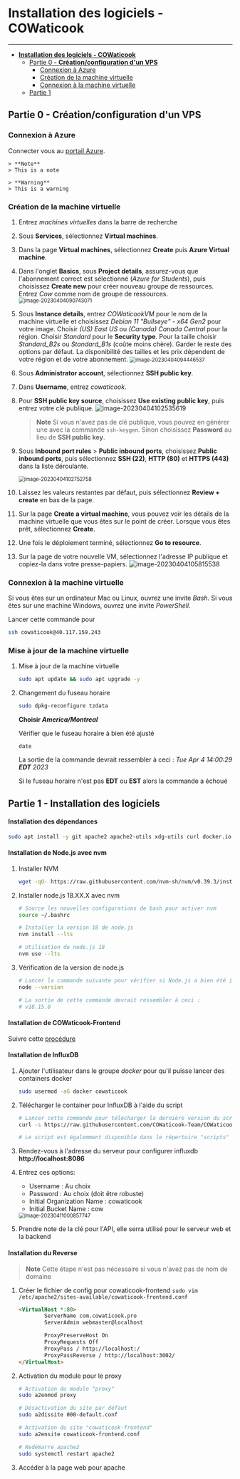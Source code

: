  

# **Installation des logiciels - COWaticook**

---------

<!--ts-->
* [<strong>Installation des logiciels - COWaticook</strong>](#installation-des-logiciels---cowaticook)
   * [Partie 0 - <strong>Création/configuration d'un VPS</strong>](#partie-0---créationconfiguration-dun-vpsi)
      * [Connexion à Azure](#connexion-à-azure)
      * [Création de la machine virtuelle](#création-de-la-machine-virtuelle)
      * [Connexion à la machine virtuelle](#connexion-à-la-machine-virtuelle)
   * [Partie 1](#partie-1)

<!--te-->

## Partie 0 - **Création/configuration d'un VPS**

### Connexion à Azure

Connecter vous au [portail Azure](https://portal.azure.com).

```
> **Note**
> This is a note

> **Warning**
> This is a warning
```
### Création de la machine virtuelle

1. Entrez *machines virtuelles* dans la barre de recherche

2. Sous **Services**, sélectionnez **Virtual machines**.

3. Dans la page **Virtual machines**, sélectionnez **Create** puis **Azure Virtual machine**.

4. Dans l'onglet **Basics**, sous **Project details**, assurez-vous que l'abonnement correct est sélectionné (*Azure for Students*), puis choisissez **Create new** pour créer nouveau groupe de ressources.  Entrez *Cow* comme nom de groupe de ressources.
   <img src="./assets/images/image-20230404090743071.png" alt="image-20230404090743071" style="zoom:80%;" />

5. Sous **Instance details**, entrez *COWaticookVM* pour le nom de la machine virtuelle et choisissez *Debian 11 "Bullseye" - x64 Gen2* pour votre image. Choisir *(US) East US* ou *(Canada) Canada Central* pour la région. Choisir *Standard* pour le **Security type**. Pour la taille choisir *Standard_B2s* ou *Standard_B1s* (coûte moins chère). Garder le reste des options par défaut.  La disponibilité des tailles et les prix dépendent de votre région et de votre abonnement.
   <img src="./assets/images/image-20230404094446537.png" alt="image-20230404094446537" style="zoom:80%;" />

6. Sous **Administrator account**, sélectionnez **SSH public key**.

7. Dans **Username**, entrez *cowaticook*.

8. Pour **SSH public key source**, choisissez **Use existing public key**, puis entrez votre clé publique.
   ![image-20230404102535619](./assets/images/image-20230404102535619.png)

   > **Note**
   > Si vous n'avez pas de clé publique, vous pouvez en générer une avec la commande `ssh-keygen`. Sinon choisissez **Password** au lieu de **SSH public key**.

9. Sous **Inbound port rules** > **Public inbound ports**, choisissez **Public inbound ports**, puis sélectionnez **SSH (22)**, **HTTP (80)** et **HTTPS (443)** dans la liste déroulante.
   
   <img src="./assets/images/image-20230404102752758.png" alt="image-20230404102752758" style="zoom:80%;" />
   
10. Laissez les valeurs restantes par défaut, puis sélectionnez **Review + create** en bas de la page.

11. Sur la page **Create a virtual machine**, vous pouvez voir les détails de la machine virtuelle que vous êtes sur le point de créer.  Lorsque vous êtes prêt, sélectionnez **Create**.

12. Une fois le déploiement terminé, sélectionnez **Go to resource**.

13. Sur la page de votre nouvelle VM, sélectionnez l'adresse IP publique et copiez-la dans votre presse-papiers.
    <img src="./assets/images/image-20230404105815538.png" alt="image-20230404105815538" style="zoom:100%;" />

### Connexion à la machine virtuelle

Si vous êtes sur un ordinateur Mac ou Linux, ouvrez une invite *Bash*. Si vous êtes sur une machine Windows, ouvrez une invite *PowerShell*.

Lancer cette commande pour

   ```bash
   ssh cowaticook@40.117.159.243
   ```

### Mise à jour de la machine virtuelle

1. Mise à jour de la machine virtuelle
   ```bash
   sudo apt update && sudo apt upgrade -y
   ```

2. Changement du fuseau horaire

   ```bash
   sudo dpkg-reconfigure tzdata
   ```

   **Choisir *America/Montreal***

   Vérifier que le fuseau horaire à bien été ajusté 

   ```
   date
   ```

   La sortie de la commande devrait ressembler à ceci : *Tue Apr  4 14:00:29 **EDT** 2023*

   Si le fuseau horaire n'est pas **EDT** ou **EST** alors la commande a échoué

## Partie 1 - Installation des logiciels

#### Installation des dépendances

```bash
sudo apt install -y git apache2 apache2-utils xdg-utils curl docker.io docker-clean docker-compose docker-registry python3-docker
```

#### Installation de Node.js avec nvm

1. Installer NVM

   ```bash
   wget -qO- https://raw.githubusercontent.com/nvm-sh/nvm/v0.39.3/install.sh | bash
   ```

2. Installer node.js 18.XX.X avec nvm

   ```bash
   # Source les nouvelles configurations de bash pour activer nvm
   source ~/.bashrc
   
   # Installer la version 18 de node.js
   nvm install --lts
   
   # Utilisation de node.js 18
   nvm use --lts
   ```

3. Vérification de la version de node.js
   ```bash
   # Lancer la commande suivante pour vérifier si Node.js a bien été installé
   node --version
   
   # La sortie de cette commande devrait ressembler à ceci :
   # v18.15.0
   ```

#### Installation de COWaticook-Frontend

Suivre cette [procédure](https://github.com/COWaticook-Team/cowaticook-frontend#utilisation)

#### Installation de InfluxDB

1. Ajouter l'utilisateur dans le groupe *docker* pour qu'il puisse lancer des containers docker

   ```bash
   sudo usermod -aG docker cowaticook
   ```

2. Télécharger le container pour InfluxDB à l'aide du script

   ```bash
   # Lancer cette commande pour télécharger la dernière version du script d'installation
   curl -s https://raw.githubusercontent.com/COWaticook-Team/COWaticook/main/scripts/influxdb-installer.sh | bash
   
   # Le script est égalemment disponible dans le répertoire "scripts" de ce git
   ```

3. Rendez-vous à l'adresse du serveur pour configurer influxdb **http://localhost:8086**

4. Entrez ces options:

   - Username : Au choix
   - Password : Au choix (doit être robuste)
   - Initial Organization Name : cowaticook
   - Initial Bucket Name : cow

   <img src="./assets/images/image-20230411000857747.png" alt="image-20230411000857747" style="zoom:80%;" />

5. Prendre note de la clé pour l'API, elle serra utilisé pour le serveur web et la backend 

#### Installation du Reverse

> **Note**
> Cette étape n'est pas nécessaire si vous n'avez pas de nom de domaine

1. Créer le fichier de config pour cowaticook-frontend
   `sudo vim /etc/apache2/sites-available/cowaticook-frontend.conf`

   ```html
   <VirtualHost *:80>
           ServerName com.cowaticook.pro
           ServerAdmin webmaster@localhost
   
           ProxyPreserveHost On
           ProxyRequests Off
           ProxyPass / http://localhost:/
           ProxyPassReverse / http://localhost:3002/
   </VirtualHost>
   ```

2. Activation du module pour le proxy

   ```bash
   # Activation du module "proxy"
   sudo a2enmod proxy
   
   # Désactivation du site par défaut
   sudo a2dissite 000-default.conf
   
   # Activation du site "cowaticook-frontend" 
   sudo a2ensite cowaticook-frontend.conf
   
   # Redémarre apache2
   sudo systemctl restart apache2
   ```

3. Accéder à la page web pour apache

